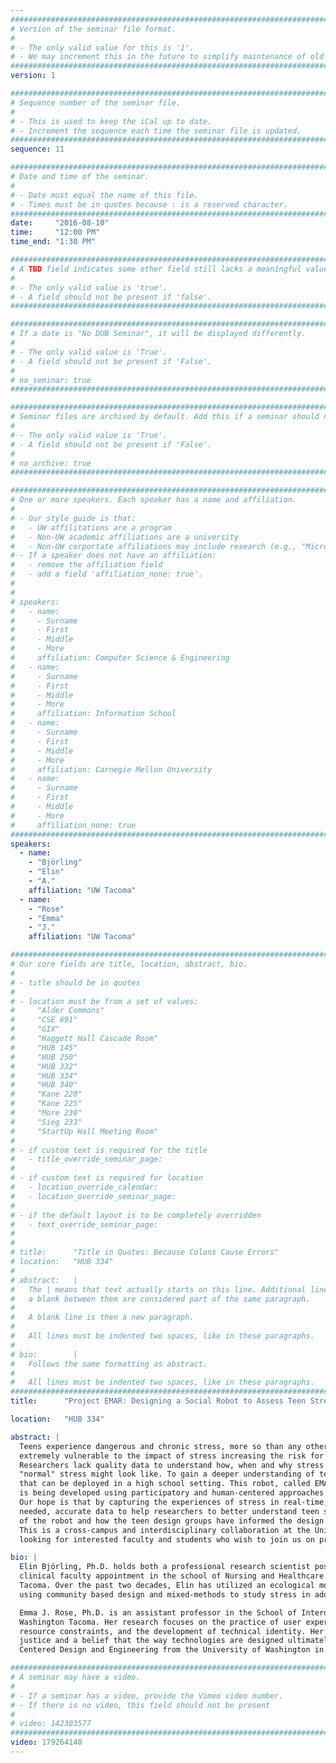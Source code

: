 ```yaml
---
################################################################################
# Version of the seminar file format.
#
# - The only valid value for this is '1'.
# - We may increment this in the future to simplify maintenance of old seminars.
################################################################################
version: 1

################################################################################
# Sequence number of the seminar file.
#
# - This is used to keep the iCal up to date.
# - Increment the sequence each time the seminar file is updated.
################################################################################
sequence: 11

################################################################################
# Date and time of the seminar.
#
# - Date must equal the name of this file.
# - Times must be in quotes because : is a reserved character.
################################################################################
date:     "2016-08-10"
time:     "12:00 PM"
time_end: "1:30 PM"

################################################################################
# A TBD field indicates some other field still lacks a meaningful value.
#
# - The only valid value is 'true'.
# - A field should not be present if 'false'.
################################################################################

################################################################################
# If a date is "No DUB Seminar", it will be displayed differently.
#
# - The only valid value is 'True'.
# - A field should not be present if 'False'.
#
# no_seminar: true
################################################################################

################################################################################
# Seminar files are archived by default. Add this if a seminar should not be.
#
# - The only valid value is 'True'.
# - A field should not be present if 'False'.
#
# no_archive: true
################################################################################

################################################################################
# One or more speakers. Each speaker has a name and affiliation.
#
# - Our style guide is that:
#   - UW affilitations are a program
#   - Non-UW academic affiliations are a university
#   - Non-UW corportate affiliations may include research (e.g., "Microsoft Research")
# - If a speaker does not have an affiliation:
#   - remove the affiliation field
#   - add a field 'affiliation_none: true'.
#
#
# speakers:
#   - name: 
#     - Surname
#     - First
#     - Middle
#     - More
#     affiliation: Computer Science & Engineering 
#   - name: 
#     - Surname
#     - First
#     - Middle
#     - More
#     affiliation: Information School 
#   - name: 
#     - Surname
#     - First
#     - Middle
#     - More
#     affiliation: Carnegie Mellon University 
#   - name:
#     - Surname
#     - First
#     - Middle
#     - More
#     affiliation_none: true
################################################################################
speakers:
  - name:
    - "Björling"
    - "Elin"
    - "A."
    affiliation: "UW Tacoma"
  - name:
    - "Rose"
    - "Emma"
    - "J."
    affiliation: "UW Tacoma"

################################################################################
# Our core fields are title, location, abstract, bio.
#
# - title should be in quotes
#
# - location must be from a set of values:
#     "Alder Commons"
#     "CSE 691"
#     "GIX"
#     "Haggett Hall Cascade Room"
#     "HUB 145"
#     "HUB 250"
#     "HUB 332"
#     "HUB 334"
#     "HUB 340"
#     "Kane 220"
#     "Kane 225"
#     "More 230"
#     "Sieg 233"
#     "StartUp Hall Meeting Room"
#
# - if custom text is required for the title
#   - title_override_seminar_page:
#
# - if custom text is required for location
#   - location_override_calendar:
#   - location_override_seminar_page:
#
# - if the default layout is to be completely overridden
#   - text_override_seminar_page:
#
#
# title:      "Title in Quotes: Because Colons Cause Errors"
# location:   "HUB 334"
#
# abstract:   |
#   The | means that text actually starts on this line. Additional lines without
#   a blank between them are considered part of the same paragraph.
#
#   A blank line is then a new paragraph.
#
#   All lines must be indented two spaces, like in these paragraphs.
#
# bio:        |
#   Follows the same formatting as abstract.
#
#   All lines must be indented two spaces, like in these paragraphs.
################################################################################
title:      "Project EMAR: Designing a Social Robot to Assess Teen Stress Using a Human-Centered Approach"

location:   "HUB 334"

abstract: |
  Teens experience dangerous and chronic stress, more so than any other age group. The adolescent brain is also
  extremely vulnerable to the impact of stress increasing the risk for mental and physical illnesses for teens.
  Researchers lack quality data to understand how, when and why stress occurs in teens or even to understand what
  "normal" stress might look like. To gain a deeper understanding of teen stress, our team is developing a social robot
  that can be deployed in a high school setting. This robot, called EMAR, (Ecological Momentary Assessment Robot),
  is being developed using participatory and human-centered approaches that engage high school students.
  Our hope is that by capturing the experiences of stress in real-time, an engaging social robot will gather much
  needed, accurate data to help researchers to better understand teen stress. In this talk, we share two prototypes
  of the robot and how the teen design groups have informed the design and impacted our thinking.
  This is a cross-campus and interdisciplinary collaboration at the University of Washington and we are actively
  looking for interested faculty and students who wish to join us on project EMAR.

bio: |
  Elin Björling, Ph.D. holds both a professional research scientist position for the Office of Research and a
  clinical faculty appointment in the school of Nursing and Healthcare Leadership at University of Washington
  Tacoma. Over the past two decades, Elin has utilized an ecological momentary assessment/experience sampling approach
  using community based design and mixed-methods to study stress in adolescents.

  Emma J. Rose, Ph.D. is an assistant professor in the School of Interdisciplinary Arts & Sciences at University of
  Washington Tacoma. Her research focuses on the practice of user experience, how people use expertise to overcome
  resource constraints, and the development of technical identity. Her research is motivated by a commitment to social
  justice and a belief that the way technologies are designed ultimately shapes our world. She received her PhD in Human
  Centered Design and Engineering from the University of Washington in 2011.

################################################################################
# A seminar may have a video.
#
# - If a seminar has a video, provide the Vimeo video number.
# - If there is no video, this field should not be present
#
# video: 142303577
################################################################################
video: 179264140
---
```

